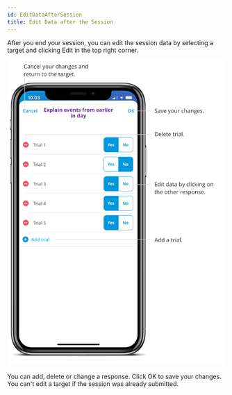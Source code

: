 ```yaml
---
id: EditDataAfterSession 
title: Edit Data after the Session 
---
```

After you end your session, you can edit the session data by selecting a target and clicking Edit in the top right corner.  

<img src="/img/EditDataSession.png" width="650" />

You can add, delete or change a response. Click OK to save your changes. You can't edit a target if the session was already submitted.